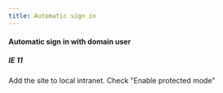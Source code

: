 ```yaml
---
title: Automatic sign in
---
```


#### Automatic sign in with domain user
##### IE 11
Add the site to local intranet. Check "Enable protected mode"